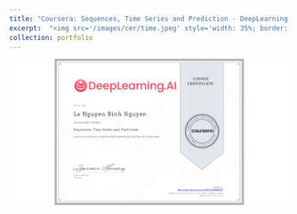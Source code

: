 ```yaml
---
title: "Coursera: Sequences, Time Series and Prediction - DeepLearning.AI"
excerpt:  "<img src='/images/cer/time.jpeg' style='width: 35%; border: 2px solid #000;'>"
collection: portfolio
---
```


![Google](/images/cer/time.jpeg)

